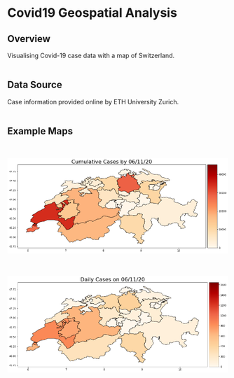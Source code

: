 # Covid19 Geospatial Analysis
 
## Overview
Visualising Covid-19 case data with a map of Switzerland. 
<br><br>



## Data Source
Case information provided online by ETH University Zurich.
<br><br>



## Example Maps
<br>

![image](cumulative_cases_example_2020-11-06.png)
<br><br><br>

![image](daily_cases_example_2020-11-06.png)
<br><br>